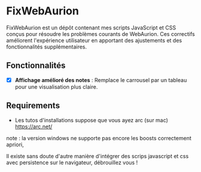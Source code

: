 # FixWebAurion

FixWebAurion est un dépôt contenant mes scripts JavaScript et CSS conçus pour résoudre les problèmes courants de WebAurion. Ces correctifs améliorent l'expérience utilisateur en apportant des ajustements et des fonctionnalités supplémentaires.

## Fonctionnalités

- [x] **Affichage amélioré des notes** : Remplace le carrousel par un tableau pour une visualisation plus claire.

## Requirements

- Les tutos d'installations suppose que vous ayez arc (sur mac) https://arc.net/

note : la version windows ne supporte pas encore les boosts correctement apriori,

Il existe sans doute d'autre manière d'intégrer des scrips javascript et css avec persistence sur le navigateur, débrouillez vous !
